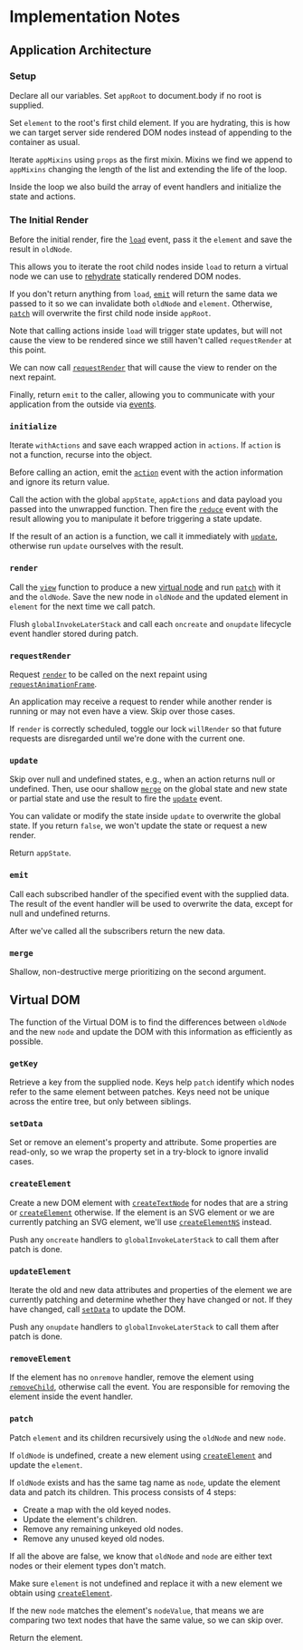 # Implementation Notes

## Application Architecture

### Setup

Declare all our variables. Set `appRoot` to document.body if no root is supplied.

Set `element` to the root's first child element. If you are hydrating, this is how we can target server side rendered DOM nodes instead of appending to the container as usual.

Iterate `appMixins` using `props` as the first mixin. Mixins we find we append to `appMixins` changing the length of the list and extending the life of the loop.

Inside the loop we also build the array of event handlers and initialize the state and actions.

### The Initial Render

Before the initial render, fire the [`load`](/docs/events.md#load) event, pass it the `element` and save the result in `oldNode`.

This allows you to iterate the root child nodes inside `load` to return a virtual node we can use to [rehydrate](/docs/hydration.md) statically rendered DOM nodes.

If you don't return anything from `load`, [`emit`](#emit) will return the same data we passed to it so we can invalidate both `oldNode` and `element`. Otherwise, [`patch`](#patch) will overwrite the first child node inside `appRoot`.

Note that calling actions inside `load` will trigger state updates, but will not cause the view to be rendered since we still haven't called `requestRender` at this point.

We can now call [`requestRender`](#requestRender) that will cause the view to render on the next repaint.

Finally, return `emit` to the caller, allowing you to communicate with your application from the outside via [events](/docs/events.md#interoperability).

### `initialize`

Iterate `withActions` and save each wrapped action in `actions`. If `action` is not a function, recurse into the object.

Before calling an action, emit the [`action`](/docs/events.md#action) event with the action information and ignore its return value.

Call the action with the global `appState`, `appActions` and data payload you passed into the unwrapped function. Then fire the [`reduce`](/docs/events.md#reduce) event with the  result allowing you to manipulate it before triggering a state update.

If the result of an action is a function, we call it immediately with [`update`](#update), otherwise run `update` ourselves with the result.

### `render`

Call the [`view`](/docs/view.md) function to produce a new [virtual node](/docs/virtual-node.md) and run [`patch`](#patch) with it and the `oldNode`. Save the new node in `oldNode` and the updated element in `element` for the next time we call patch.

Flush `globalInvokeLaterStack` and call each `oncreate` and `onupdate` lifecycle event handler stored during patch.

### `requestRender`

Request [`render`](#render) to be called on the next repaint using [`requestAnimationFrame`](https://developer.mozilla.org/en-US/docs/Web/API/window/requestAnimationFrame).

An application may receive a request to render while another render is running or may not even have a view. Skip over those cases.

If `render` is correctly scheduled, toggle our lock `willRender` so that future requests are disregarded until we're done with the current one.

### `update`

Skip over null and undefined states, e.g., when an action returns null or undefined. Then, use oour shallow [`merge`](#merge) on the global state and new state or partial state and use the result to fire the [`update`](/docs/events.md#update) event.

You can validate or modify the state inside `update` to overwrite the global state. If you return `false`, we won't update the state or request a new render.

Return `appState`.

### `emit`

Call each subscribed handler of the specified event with the supplied data. The result of the event handler will be used to overwrite the data, except for null and undefined returns.

After we've called all the subscribers return the new data.

### `merge`

Shallow, non-destructive merge prioritizing on the second argument.

## Virtual DOM

The function of the Virtual DOM is to find the differences between `oldNode` and the new `node` and update the DOM with this information as efficiently as possible.

### `getKey`

Retrieve a key from the supplied node. Keys help `patch` identify which nodes refer to the same element between patches. Keys need not be unique across the entire tree, but only between siblings.

### `setData`

Set or remove an element's property and attribute. Some properties are read-only, so we wrap the property set in a try-block to ignore invalid cases.

### `createElement`

Create a new DOM element with [`createTextNode`](https://developer.mozilla.org/en-US/docs/Web/API/Document/createTextNode) for nodes that are a string or [`createElement`](https://developer.mozilla.org/en-US/docs/Web/API/Document/createElement) otherwise. If the element is an SVG element or we are currently patching an SVG element, we'll use [`createElementNS`](https://developer.mozilla.org/en-US/docs/Web/API/Document/createElementNS) instead.

Push any `oncreate` handlers to `globalInvokeLaterStack` to call them after patch is done.

### `updateElement`

Iterate the old and new data attributes and properties of the element we are currently patching and determine whether they have changed or not. If they have changed, call [`setData`](#setdata) to update the DOM.

Push any `onupdate` handlers to `globalInvokeLaterStack` to call them after patch is done.

### `removeElement`

If the element has no `onremove` handler, remove the element using [`removeChild`](https://developer.mozilla.org/en-US/docs/Web/API/Node/removeChild), otherwise call the event. You are responsible for removing the element inside the event handler.

### `patch`

Patch `element` and its children recursively using the `oldNode` and new `node`.

If `oldNode` is undefined, create a new element using [`createElement`](#createelement) and update the `element`.

If `oldNode` exists and has the same tag name as `node`, update the element data and patch its children. This process consists of 4 steps:

- Create a map with the old keyed nodes.
- Update the element's children.
- Remove any remaining unkeyed old nodes.
- Remove any unused keyed old nodes.

If all the above are false, we know that `oldNode` and `node` are either text nodes or their element types don't match.

Make sure `element` is not undefined and replace it with a new element we obtain using [`createElement`](#createelement).

If the new `node` matches the element's `nodeValue`, that means we are comparing two text nodes that have the same value, so we can skip over.

Return the element.

